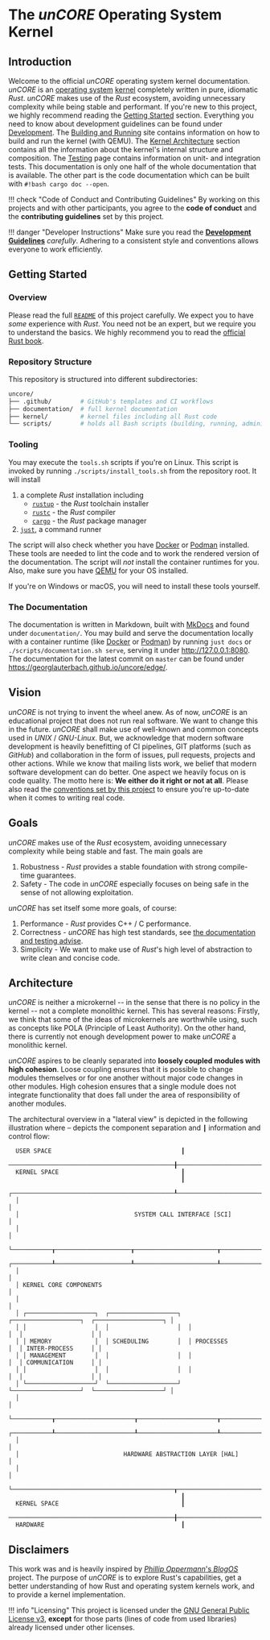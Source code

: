 # The _unCORE_ Operating System Kernel

## Introduction

Welcome to the official _unCORE_ operating system kernel documentation. _unCORE_ is an [operating system] [kernel] completely written in pure, idiomatic _Rust_. _unCORE_ makes use of the _Rust_ ecosystem, avoiding unnecessary complexity while being stable and performant. If you're new to this project, we highly recommend reading the [Getting Started][docs::getting-started] section. Everything you need to know about development guidelines can be found under [Development][docs::development]. The [Building and Running][docs::building-and-running] site contains information on how to build and run the kernel (with QEMU). The [Kernel Architecture][docs::kernel-architecture] section contains all the information about the kernel's internal structure and composition. The [Testing][docs::testing] page contains information on unit- and integration tests. This documentation is only one half of the whole documentation that is available. The other part is the code documentation which can be built with `#!bash cargo doc --open`.

!!! check "Code of Conduct and Contributing Guidelines"
    By working on this projects and with other participants, you agree to the **code of conduct** and the **contributing guidelines** set by this project.

!!! danger "Developer Instructions"
    Make sure you read the [**Development Guidelines**][docs::development] _carefully_. Adhering to a consistent style and conventions allows everyone to work efficiently.

## Getting Started

### Overview

Please read the full [`README`](https://github.com/georglauterbach/uncore/blob/master/README.md) of this project carefully. We expect you to have _some_ experience with _Rust_. You need not be an expert, but we require you to understand the basics. We highly recommend you to read the [official Rust book].

### Repository Structure

This repository is structured into different subdirectories:

``` BASH
uncore/
├── .github/        # GitHub's templates and CI workflows
├── documentation/  # full kernel documentation
├── kernel/         # kernel files including all Rust code
└── scripts/        # holds all Bash scripts (building, running, administration, etc.)
```

### Tooling

You may execute the `tools.sh` scripts if you're on Linux. This script is invoked by running `./scripts/install_tools.sh` from the repository root. It will install

1. a complete _Rust_ installation including
    - [`rustup`](https://rustup.rs/) - the _Rust_ toolchain installer
    - [`rustc`](https://doc.rust-lang.org/rustc/what-is-rustc.html) - the _Rust_ compiler
    - [`cargo`](https://doc.rust-lang.org/cargo/) - the _Rust_ package manager
2. [`just`](https://github.com/casey/just), a command runner

The script will also check whether you have [Docker] or [Podman] installed. These tools are needed to lint the code and to work the rendered version of the documentation. The script will _not_ install the container runtimes for you. Also, make sure you have [QEMU] for your OS installed.

If you're on Windows or macOS, you will need to install these tools yourself.

### The Documentation

The documentation is written in Markdown, built with [MkDocs] and found under `documentation/`. You may build and serve the documentation locally with a container runtime (like [Docker] or [Podman]) by running `just docs` or `./scripts/documentation.sh serve`, serving it under <http://127.0.0.1:8080>. The documentation for the latest commit on `master` can be found under <https://georglauterbach.github.io/uncore/edge/>.

## Vision

_unCORE_ is not trying to invent the wheel anew. As of now, _unCORE_ is an educational project that does not run real software. We want to change this in the future. _unCORE_ shall make use of well-known and common concepts used in _UNIX_ / _GNU-Linux_. But, we acknowledge that modern software development is heavily benefitting of CI pipelines, GIT platforms (such as _GitHub_) and collaboration in the form of issues, pull requests, projects and other actions. While we know that mailing lists work, we belief that modern software development can do better. One aspect we heavily focus on is code quality. The motto here is: **We either do it right or not at all**. Please also read the [conventions set by this project](development.md#miscellaneous) to ensure you're up-to-date when it comes to writing real code.

## Goals

_unCORE_ makes use of the _Rust_ ecosystem, avoiding unnecessary complexity while being stable and fast. The main goals are

1. Robustness - _Rust_ provides a stable foundation with strong compile-time guarantees.
2. Safety - The code in _unCORE_ especially focuses on being safe in the sense of not allowing exploitation.

_unCORE_ has set itself some more goals, of course:

1. Performance - _Rust_ provides C++ / C performance.
2. Correctness - _unCORE_ has high test standards, see [the documentation and testing advise](./development.md#code-documentation-testing).
3. Simplicity - We want to make use of _Rust_'s high level of abstraction to write clean and concise code.

## Architecture

_unCORE_ is neither a microkernel -- in the sense that there is no policy in the kernel -- not a complete monolithic kernel. This has several reasons: Firstly, we think that some of the ideas of microkernels are worthwhile using, such as concepts like POLA (Principle of Least Authority). On the other hand, there is currently not enough development power to make _unCORE_ a monolithic kernel.

_unCORE_ aspires to be cleanly separated into **loosely coupled modules with high cohesion**. Loose coupling ensures that it is possible to change modules themselves or for one another without major code changes in other modules. High cohesion ensures that a single module does not integrate functionality that does fall under the area of responsibility of another modules.

The architectural overview in a "lateral view" is depicted in the following illustration where `─` depicts the component separation and `┃` information and control flow:

``` TXT
  USER SPACE                                    ┃
  ──────────────────────────────────────────────╂───────────────────────────────────────────────
  KERNEL SPACE                                  ┃
                                                ┃
  ┌─────────────────────────────────────────────┸──────────────────────────────────────────────┐
  │                                                                                            │
  │                                SYSTEM CALL INTERFACE [SCI]                                 │
  │                                                                                            │
  └───────────┰─────────────────────┰───────────────────────┰──────────────────────┰───────────┘
  ┌───────────┸─────────────────────┸───────────────────────┸──────────────────────┸───────────┐
  │                                                                                            │
  │ KERNEL CORE COMPONENTS                                                                     │
  │                                                                                            │
  │ ┌───────────────────┐  ┌───────────────────┐  ┌───────────────────┐  ┌───────────────────┐ │
  │ │                   │  │                   │  │                   │  │                   │ │
  │ │ MEMORY            │  │ SCHEDULING        │  │ PROCESSES         │  │ INTER-PROCESS     │ │
  │ │ MANAGEMENT        │  │                   │  │                   │  │ COMMUNICATION     │ │
  │ │                   │  │                   │  │                   │  │                   │ │
  │ └───────────────────┘  └───────────────────┘  └───────────────────┘  └───────────────────┘ │
  │                                                                                            │
  └───────────┰──────────────────────┰──────────────────────┰──────────────────────┰───────────┘
  ┌───────────┸──────────────────────┸──────────────────────┸──────────────────────┸───────────┐
  │                                                                                            │
  │                             HARDWARE ABSTRACTION LAYER [HAL]                               │
  │                                                                                            │
  └─────────────────────────────────────────────┰──────────────────────────────────────────────┘
                                                ┃
  KERNEL SPACE                                  ┃
  ──────────────────────────────────────────────╂────────────────────────────────────────────────
  HARDWARE                                      ┃
```

## Disclaimers

This work was and is heavily inspired by [_Phillip Oppermann_'s _BlogOS_][blog-os] project. The purpose of _unCORE_ is to explore Rust's capabilities, get a better understanding of how Rust and operating system kernels work, and to provide a kernel implementation.

!!! info "Licensing"
    This project is licensed under the [GNU General Public License v3], **except** for those parts (lines of code from used libraries) already licensed under other licenses.

[//]: # (Links)

[docs::getting-started]: #getting-started
[docs::development]: ./development.md
[docs::building-and-running]: ./building_and_running.md
[docs::kernel-architecture]: ./architecture/overview.md
[docs::testing]: ./testing.md

[operating system]: https://en.wikipedia.org/wiki/Operating_system
[kernel]: https://en.wikipedia.org/wiki/Kernel_(operating_system)
[official Rust book]: https://doc.rust-lang.org/book/

[MkDocs]: https://www.mkdocs.org/
[Docker]: https://www.docker.com/
[Podman]: https://podman.io/

[QEMU]: https://www.qemu.org/

[blog-os]: https://os.phil-opp.com/
[GNU General Public License v3]: https://www.gnu.org/licenses/gpl-3.0.txt
